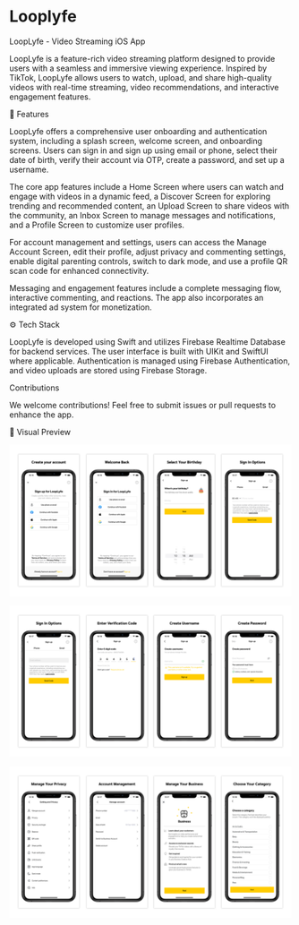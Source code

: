 # Looplyfe
LoopLyfe - Video Streaming iOS App

LoopLyfe is a feature-rich video streaming platform designed to provide users with a seamless and immersive viewing experience. Inspired by TikTok, LoopLyfe allows users to watch, upload, and share high-quality videos with real-time streaming, video recommendations, and interactive engagement features.

📌 Features

LoopLyfe offers a comprehensive user onboarding and authentication system, including a splash screen, welcome screen, and onboarding screens. Users can sign in and sign up using email or phone, select their date of birth, verify their account via OTP, create a password, and set up a username.

The core app features include a Home Screen where users can watch and engage with videos in a dynamic feed, a Discover Screen for exploring trending and recommended content, an Upload Screen to share videos with the community, an Inbox Screen to manage messages and notifications, and a Profile Screen to customize user profiles.

For account management and settings, users can access the Manage Account Screen, edit their profile, adjust privacy and commenting settings, enable digital parenting controls, switch to dark mode, and use a profile QR scan code for enhanced connectivity.

Messaging and engagement features include a complete messaging flow, interactive commenting, and reactions. The app also incorporates an integrated ad system for monetization.

⚙️ Tech Stack

LoopLyfe is developed using Swift and utilizes Firebase Realtime Database for backend services. The user interface is built with UIKit and SwiftUI where applicable. Authentication is managed using Firebase Authentication, and video uploads are stored using Firebase Storage.

Contributions

We welcome contributions! Feel free to submit issues or pull requests to enhance the app.

🎨 Visual Preview

![App Screenshot 1](https://github.com/naveedkhalid123/looplyfe/blob/9e20d5c7b9ded8075cc5283dec60c1499577ed44/loplyfe1.jpg?raw=true)

![App Screenshot 2](https://github.com/naveedkhalid123/looplyfe/blob/b54f90faa801b200831412955934b56fabf9e33d/loplyfe%202.jpg?raw=true)

![LoopLyfe](https://github.com/naveedkhalid123/looplyfe/blob/7387c02f8dcb6e7d6a531c2fa0fb23dddac5fa23/image%203.jpg?raw=true)

